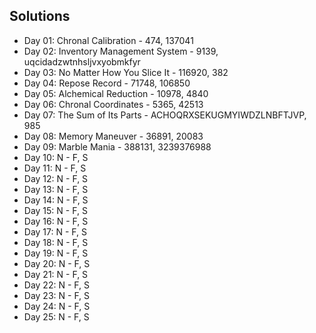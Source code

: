 ## Solutions 
* Day 01: Chronal Calibration - 474, 137041
* Day 02: Inventory Management System - 9139, uqcidadzwtnhsljvxyobmkfyr
* Day 03: No Matter How You Slice It - 116920, 382
* Day 04: Repose Record - 71748, 106850
* Day 05: Alchemical Reduction - 10978, 4840
* Day 06: Chronal Coordinates - 5365, 42513
* Day 07: The Sum of Its Parts - ACHOQRXSEKUGMYIWDZLNBFTJVP, 985
* Day 08: Memory Maneuver - 36891, 20083
* Day 09: Marble Mania - 388131, 3239376988
* Day 10: N - F, S
* Day 11: N - F, S
* Day 12: N - F, S
* Day 13: N - F, S
* Day 14: N - F, S
* Day 15: N - F, S
* Day 16: N - F, S
* Day 17: N - F, S
* Day 18: N - F, S
* Day 19: N - F, S
* Day 20: N - F, S
* Day 21: N - F, S
* Day 22: N - F, S
* Day 23: N - F, S
* Day 24: N - F, S
* Day 25: N - F, S
